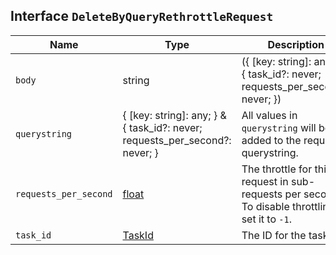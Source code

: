## Interface `DeleteByQueryRethrottleRequest`

| Name | Type | Description |
| - | - | - |
| `body` | string | ({ [key: string]: any; } & { task_id?: never; requests_per_second?: never; }) | All values in `body` will be added to the request body. |
| `querystring` | { [key: string]: any; } & { task_id?: never; requests_per_second?: never; } | All values in `querystring` will be added to the request querystring. |
| `requests_per_second` | [float](./float.md) | The throttle for this request in sub-requests per second. To disable throttling, set it to `-1`. |
| `task_id` | [TaskId](./TaskId.md) | The ID for the task. |
